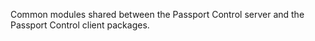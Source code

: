 Common modules shared between the Passport Control server and
the Passport Control client packages.
